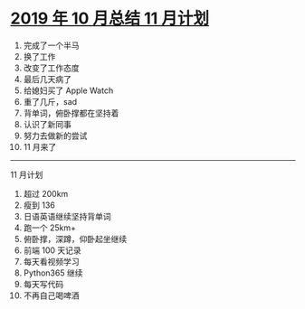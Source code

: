 # [2019 年 10 月总结 11 月计划](https://github.com/yihong0618/gitblog/issues/72)

1. 完成了一个半马
2. 换了工作
3. 改变了工作态度
4. 最后几天病了
5. 给媳妇买了 Apple Watch
6. 重了几斤，sad
7. 背单词，俯卧撑都在坚持着
8. 认识了新同事
9. 努力去做新的尝试
10. 11 月来了

---

11 月计划

1. 超过 200km
2. 瘦到 136
3. 日语英语继续坚持背单词
4. 跑一个 25km+
5. 俯卧撑，深蹲，仰卧起坐继续
6. 前端 100 天记录
7. 每天看视频学习
8. Python365 继续
9. 每天写代码
10. 不再自己喝啤酒